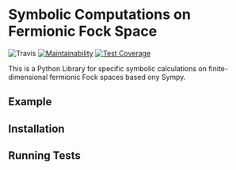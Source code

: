# Symbolic Computations on Fermionic Fock Space

![Travis](https://img.shields.io/travis/rauchrob/fermifock.svg)
[![Maintainability](https://api.codeclimate.com/v1/badges/3a51837fa90b5ca8d018/maintainability)](https://codeclimate.com/github/rauchrob/fermifock/maintainability)
[![Test Coverage](https://api.codeclimate.com/v1/badges/3a51837fa90b5ca8d018/test_coverage)](https://codeclimate.com/github/rauchrob/fermifock/test_coverage)

This is a Python Library for specific symbolic calculations on finite-dimensional fermionic Fock
spaces based ony Sympy.

## Example

## Installation

## Running Tests
